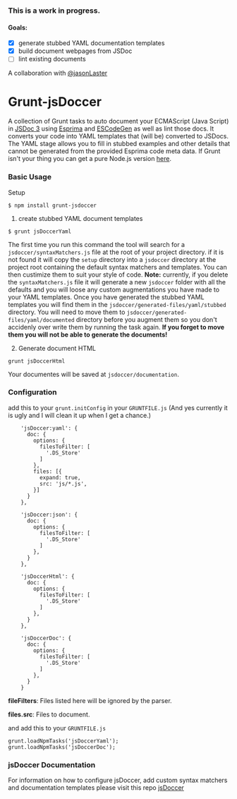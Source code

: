 ### This is a work in progress.
#### Goals:
- [x] generate stubbed YAML documentation templates
- [x] build document webpages from JSDoc
- [ ] lint existing documents

A collaboration with [@jasonLaster](https://github.com/jasonLaster)

# Grunt-jsDoccer

A collection of Grunt tasks to auto document your ECMAScript (Java Script) in  [JSDoc 3](https://github.com/jsdoc3/jsdoc3.github.com) using [Esprima](http://esprima.org/) and [ESCodeGen](https://github.com/Constellation/escodegen) as well as lint those docs. It converts your code into YAML templates that (will be) converted to JSDocs. The YAML stage allows you to fill in stubbed examples and other details that cannot be generated from the provided Esprima code meta data. If Grunt isn't your thing you can get a pure Node.js version [here](https://github.com/ChetHarrison/jsdoccer).

### Basic Usage

Setup

```
$ npm install grunt-jsdoccer
```

 

1) create stubbed YAML document templates

```
$ grunt jsDoccerYaml
```

The first time you run this command the tool will search for a `jsdoccer/syntaxMatchers.js` file at the root of your project directory. if it is not found it will copy the `setup` directory into a `jsdoccer` directory at the project root containing the default syntax matchers and templates. You can then custimize them to suit your style of code. **Note:** currently, if you delete the `syntaxMatchers.js` file it will generate a new `jsdoccer` folder with all the defaults and you will loose any custom augmentations you have made to your YAML templates. Once you have generated the stubbed YAML templates you will find them in the `jsdoccer/generated-files/yaml/stubbed` directory. You will need to move them to `jsdoccer/generated-files/yaml/documented` directory before you augment them so you don't accidenly over write them by running the task again. **If you forget to move them you will not be able to generate the documents!**

2) Generate document HTML

```
grunt jsDoccerHtml
```

Your documentes will be saved at `jsdoccer/documentation`.

### Configuration

add this to your `grunt.initConfig` in your `GRUNTFILE.js` (And yes currently it is ugly and I will clean it up when I get a chance.)

```
    'jsDoccer:yaml': {
      doc: {
        options: {
          filesToFilter: [
            '.DS_Store'
          ]
        },
        files: [{
          expand: true,
          src: 'js/*.js',
        }]
      }
    },

    'jsDoccer:json': {
      doc: {
        options: {
          filesToFilter: [
            '.DS_Store'
          ]
        },
      }
    },

    'jsDoccerHtml': {
      doc: {
        options: {
          filesToFilter: [
            '.DS_Store'
          ]
        },
      }
    },
    
    'jsDoccerDoc': {
      doc: {
        options: {
          filesToFilter: [
            '.DS_Store'
          ]
        },
      }
    }
```
**fileFilters**: Files listed here will be ignored by the parser.

**files.src**: Files to document.

and add this to your `GRUNTFILE.js`


```
grunt.loadNpmTasks('jsDoccerYaml');
grunt.loadNpmTasks('jsDoccerDoc');
```


### jsDoccer Documentation

For information on how to configure jsDoccer, add custom syntax matchers and documentation templates please visit this repo [jsDoccer](https://github.com/ChetHarrison/jsdoccer)